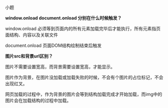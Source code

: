 小题

**window.onload document.onload 分别在什么时候触发？**

window.onload 必须等到页面内的所有元素加载完毕后才能执行，所有元素指页面结构、内容以及关联文件

document.onload 页面DOM结构绘制结束后触发

**图片src和背景url区别？**

图片不需要设置宽高，而背景需要设置宽高，才能显示。

图片作为背景，在图片没加载或加载失败的时候，不会有个图片的占位标记，不会出现红叉。

网页加载的过程中，作为背景的图片会等到结构加载完成才开始加载，而img中的图片会在加载结构的过程中加载。

